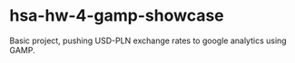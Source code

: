 # hsa-hw-4-gamp-showcase
Basic project, pushing USD-PLN exchange rates to google analytics using GAMP.
